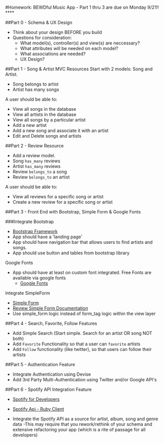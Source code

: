#Homework: BEWDful Music App - Part 1 thru 3 are due on Monday 9/21!! ****

##Part 0 - Schema & UX Design

* Think about your design BEFORE you build
* Questions for consideration:
  * What model(s), controller(s) and view(s) are neccessary?
  * What attributes will be needed on each model?
  * What associations are needed?
  * UX Design?

##Part 1 - Song & Artist MVC Resources
Start with 2 models: Song and Artist.  

* Song belongs to artist
* Artist has many songs

A user should be able to:

* View all songs in the database
* View all artists in the database
* View all songs by a particular artist
* Add a new artist
* Add a new song and associate it with an artist
* Edit and Delete songs and artists

##Part 2 - Review Resource
* Add a review model.
* Song `has_many` reviews
* Artist `has_many` reviews
* Review `belongs_to` a song
* Review `belongs_to` an artist


A user should be able to:

* View all reviews for a specific song or artist
* Create a new review for a specific song or artist


##Part 3 - Front End with Bootstrap, Simple Form &  Google Fonts

###Integrate Bootstrap

* [Bootstrap Framework](http://getbootstrap.com/)
* App should have a 'landing page'
* App should have navigation bar that allows users to find artists and songs.
* App should use button and tables from bootstrap library

Google Fonts

* App should have at least on custom font integrated. Free Fonts are available via google fonts
  * [Google Fonts](https://www.google.com/fonts)  

Integrate SimpleForm

* [Simple Form](https://github.com/plataformatec/simple_form)
* [Review Simple Form Documentation](http://simple-form.plataformatec.com.br)
* Use simple_form logic instead of form_tag logic within the view layer


##Part 4 - Search, Favorite, Follow Features

 * Add Simple Search (Start simple. Search for an artist OR song NOT both)
 * Add `Favorite` Functionality so that a user can `favorite` artists
 * Add `Follow` functionality (like twitter), so that users can follow their artists


##Part 5 - Authentication Feature
   * Integrate Authentication using Devise
   * Add 3rd Party Multi-Authentication using Twitter and/or Google API's


##Part 6 - Spotify API Integration Feature
 * [Spotify for Developers ](https://developer.spotify.com/)
 * [Spotify Api - Ruby Client ](https://github.com/guilhermesad/rspotify)

 * Integrate the Spotify API as a source for artist, album, song and genre data
   -This may require that you rework/rethink of your schema and extensive refactoring your app (which is a rite of passage for all developers)
